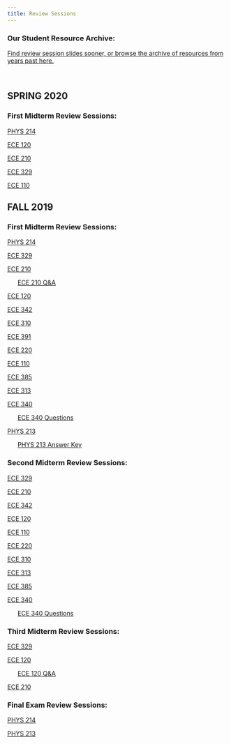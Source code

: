 ```yaml
---
title: Review Sessions
---
```


### Our Student Resource Archive:

[Find review session slides sooner, or browse the archive of resources from years past here.](https://drive.google.com/open?id=121a768cDE0hUsoKjNXZyj4shFhwZ3ikd)

<br />

SPRING 2020
---------

### First Midterm Review Sessions:

[PHYS 214](/assets/files/HKNPHYS214ReviewSession1SP20.pptx)

[ECE 120](/assets/files/HKNECE120ReviewSession1SP20.pptx)

[ECE 210](/assets/files/HKNECE210ReviewSession1SP20.pptx)

[ECE 329](/assets/files/HKNECE329ReviewSession1SP20.pptx)

[ECE 110](/assets/files/HKNECE110ReviewSession1SP20.pptx)

FALL 2019
---------

### First Midterm Review Sessions:

[PHYS 214](/assets/files/HKNPHYS214ReviewSession1FA19.pptx)

[ECE 329](/assets/files/HKNECE329ReviewSession1FA19.pptx)

[ECE 210](/assets/files/HKNECE210ReviewSession1SP19.pptx)

&nbsp;&nbsp;&nbsp;&nbsp;&nbsp;&nbsp;[ECE 210 Q&A](/assets/files/HKNECE210ReviewQuestions1FA19.docx)

[ECE 120](/assets/files/HKNECE120ReviewSession1FA19.pptx)

[ECE 342](/assets/files/HKNECE342ReviewSession1FA19.pptx)

[ECE 310](/assets/files/HKNECE310ReviewSession1FA19.pptx)

[ECE 391](/assets/files/HKNECE391ReviewSession1FA19.pdf)

[ECE 220](/assets/files/HKNECE220ReviewSession1FA19.pptx)

[ECE 110](/assets/files/HKNECE110ReviewSession1FA19.pptx)

[ECE 385](/assets/files/HKNECE385ReviewSession1FA19.pptx)

[ECE 313](/assets/files/HKNECE313ReviewSession1FA19.pptx)

[ECE 340](/assets/files/HKNECE340ReviewSession1FA19.pdf)

&nbsp;&nbsp;&nbsp;&nbsp;&nbsp;&nbsp;[ECE 340 Questions](/assets/files/HKNECE340ReviewSession1QuestionsFA19.pdf)

[PHYS 213](/assets/files/HKNPHYS213ReviewSession1FA19.pptx)

&nbsp;&nbsp;&nbsp;&nbsp;&nbsp;&nbsp;[PHYS 213 Answer Key](/assets/files/HKNPHYS213ReviewSession1AnswersFA19.txt)

### Second Midterm Review Sessions:

[ECE 329](/assets/files/HKNECE329ReviewSession2FA19.pptx)

[ECE 210](/assets/files/HKNECE210ReviewSession2FA19.pptx)

[ECE 342](/assets/files/HKNECE342ReviewSession2FA19.pptx)

[ECE 120](/assets/files/HKNECE120ReviewSession2FA19.pptx)

[ECE 110](/assets/files/HKNECE110ReviewSession2FA19.pptx)

[ECE 220](/assets/files/HKNECE220ReviewSession2FA19.pptx)

[ECE 310](/assets/files/HKNECE310ReviewSession2FA19.pptx)

[ECE 313](/assets/files/HKNECE313ReviewSession2FA19.pptx)

[ECE 385](/assets/files/HKNECE385ReviewSession2FA19.pptx)

[ECE 340](/assets/files/HKNECE340ReviewSession2FA19.pdf)

&nbsp;&nbsp;&nbsp;&nbsp;&nbsp;&nbsp;[ECE 340 Questions](/assets/files/HKNECE340ReviewSession2QuestionsFA19.pdf)

### Third Midterm Review Sessions:

[ECE 329](/assets/files/HKNECE329ReviewSession3FA19.pptx)

[ECE 120](/assets/files/HKNECE120ReviewSession3FA19.pptx)

&nbsp;&nbsp;&nbsp;&nbsp;&nbsp;&nbsp;[ECE 120 Q&A](/assets/files/HKNECE120ReviewSession3QuestionsFA19.pdf)

[ECE 210](/assets/files/HKNECE210ReviewSession3FA19.pptx)

### Final Exam Review Sessions:

[PHYS 214](/assets/files/HKNPHYS214ReviewSession2FA19.pptx)

[PHYS 213](/assets/files/HKNPHYS213ReviewSession2FA19.pptx)


<!---

SPRING 2019
-----------

### First Midterm Review Sessions:

[PHYS 214](/assets/files/HKNPHYS214ReviewSession1SP19.pptx)

[ECE 329 Review Slides](/assets/files/HKNECE329ReviewSession1SP19Review.pptx)  [ECE 329 Problems](/assets/files/HKNECE329ReviewSession1SP19Problems.pptx)

[ECE 210](/assets/files/HKNECE210ReviewSession1SP19.pptx)

[ECE 342](/assets/files/HKNECE342ReviewSession1SP19.pptx)

[ECE 310](/assets/files/HKNECE310ReviewSession1SP19.pptx)

[CS/ECE 374](/assets/files/HKNCS374ReviewSession1SP19.pdf)

[ECE 220](/assets/files/HKNECE220ReviewSession1SP19.pptx)

[ECE 110](/assets/files/HKNECE110ReviewSession1SP19.pptx)

[ECE 385](/assets/files/HKNECE385ReviewSession1SP19.pptx)

[ECE 313](/assets/files/HKNECE313ReviewSession1SP19.pptx)

[PHYS 213](/assets/files/HKNPHYS213ReviewSession1SP19.pptx)


### Second Midterm Review Sessions

[ECE 329](/assets/files/HKNECE329ReviewSession2SP19.pptx)

[ECE 210](/assets/files/HKNECE210ReviewSession2SP19.pptx)

[ECE 342 Slides](/assets/files/HKNECE342ReviewSession2SP19.pptx)    [Worked Problem](/assets/files/ECE342hw6_2f.pdf)

[ECE 310](/assets/files/HKNECE310ReviewSession2SP19.pptx)

[ECE 220](/assets/files/HKNECE220ReviewSession2FA181.pptx)

[ECE 110 Slides](/assets/files/HKNECE110ReviewSession2SP19.pdf)     [Handout Solutions](/assets/files/HKNECE110ReviewSession2SP19_handout_soln.pdf)

[ECE 313](/assets/files/HKNECE313ReviewSession2SP19.pptx)

### Third Midterm Review Sessions

[ECE 210](/assets/files/HKNECE210ReviewSession3SP19.pptx)

[ECE 329](/assets/files/HKNECE329ReviewSession3SP19.pptx)

[ECE 110 Slides](/assets/files/HKNECE110ReviewSession3SP18.pdf)     [Handout Solutions](/assets/files/HKNECE110ReviewSession3SP18_handout_soln.pdf)
### Final Exam Review Sessions:

[PHYS 213](/assets/files/HKNPHYS213ReviewSession2SP19.pptx)

[PHYS 214](/assets/files/HKNPHYS214ReviewSession2SP19.pptx)

[ECE 110](/assets/files/HKNECE110ReviewSession3SP19.pptx)

-->
